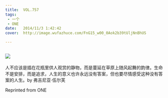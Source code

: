 ```yaml
---
title:	VOL.757
tags:
 - 一个
 - ONE
date:	2014/11/3 1:42:42
cover:	http://image.wufazhuce.com/FnG15_w00_0Aok2b39tUljNnBhUS

---
```

![](http://image.wufazhuce.com/FnG15_w00_0Aok2b39tUljNnBhUS)
---

人不应该是插在花瓶里供人观赏的静物，而是蔓延在草原上随风起舞的韵律。生命不是安排，而是追求，人生的意义也许永远没有答案，但也要尽情感受这种没有答案的人生。by 弗吉尼亚·伍尔芙
 
Reprinted from ONE
